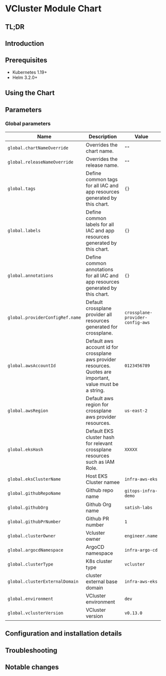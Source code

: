 # VCluster Module Chart

## TL;DR

## Introduction

## Prerequisites

- Kubernetes 1.19+
- Helm 3.2.0+

## Using the Chart

## Parameters

### Global parameters

| Name                            | Description                                                                                                 | Value                            |
| ------------------------------- | ----------------------------------------------------------------------------------------------------------- | -------------------------------- |
| `global.chartNameOverride`      | Overrides the chart name.                                                                                   | `""`                             |
| `global.releaseNameOverride`    | Overrides the release name.                                                                                 | `""`                             |
| `global.tags`                   | Define common tags for all IAC and app resources generated by this chart.                                   | `{}`                             |
| `global.labels`                 | Define common labels for all IAC and app resources generated by this chart.                                 | `{}`                             |
| `global.annotations`            | Define common annotations for all IAC and app resources generated by this chart.                            | `{}`                             |
| `global.providerConfigRef.name` | Default crossplane provider all resources generated for crossplane.                                         | `crossplane-provider-config-aws` |
| `global.awsAccountId`           | Default aws account id for crossplane aws provider resources. Quotes are important, value must be a string. | `0123456789`                     |
| `global.awsRegion`              | Default aws region for crossplane aws provider resources.                                                   | `us-east-2`                      |
| `global.eksHash`                | Default EKS cluster hash for relevant crossplane resources such as IAM Role.                                | `XXXXX`                          |
| `global.eksClusterName`         | Host EKS Cluster namee                                                                                      | `infra-aws-eks`                  |
| `global.githubRepoName`         | Github repo name                                                                                            | `gitops-infra-demo`              |
| `global.githubOrg`              | Github Org name                                                                                             | `satish-labs`                    |
| `global.githubPrNumber`         | Github PR number                                                                                            | `1`                              |
| `global.clusterOwner`           | Vcluster owner                                                                                              | `engineer.name`                  |
| `global.argocdNamespace`        | ArgoCD namespace                                                                                            | `infra-argo-cd`                  |
| `global.clusterType`            | K8s cluster type                                                                                            | `vcluster`                       |
| `global.clusterExternalDomain`  | cluster external base domain                                                                                | `infra-aws-eks`                  |
| `global.environment`            | VCluster environment                                                                                        | `dev`                            |
| `global.vclusterVersion`        | VCluster version                                                                                            | `v0.13.0`                        |


## Configuration and installation details


## Troubleshooting


## Notable changes
